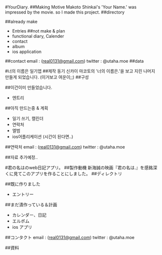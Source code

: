 #YourDiary.
##Making Motive
Makoto Shinkai's 'Your Name.' was impressed by the movie. so I made this project.
##directory

##already make
* Entries
##not make & plan
* functional diary, Calender
* contact
* album
* ios application

##contact
email : (real0131@gmail.com)
twitter : @utaha.moe
##data

#너의 이름은 일기앱
##제작 동기
신카이 마코토의 '너의 이름은.'을 보고 지린 나머지 만들게 되었습니다. (이거보고 여운이;;)
##구성

##이건이미 만들었습니다.
* 엔트리

##아직 만드는중 & 계획
* 일기 쓰기, 캘린더
* 연락처
* 엘범
* ios어플리케이션 (시간이 된다면..)

##연락처
email : (real0131@gmail.com)
twitter : @utaha.moe

##자료
추가예정..

#君の名はのweb日記アプリ。
##製作動機
新海誠の映画『君の名は.』を感銘深くに見てこのアプリを作ることにしました。
##ディレクトリ

##既に作りました
* エントリー

##まだ漬作っている＆計画
* カレンダー、日記
* エルボム
* ios アプリ

##コンタクト
email : (real0131@gmail.com)
twitter : @utaha.moe

##資料
